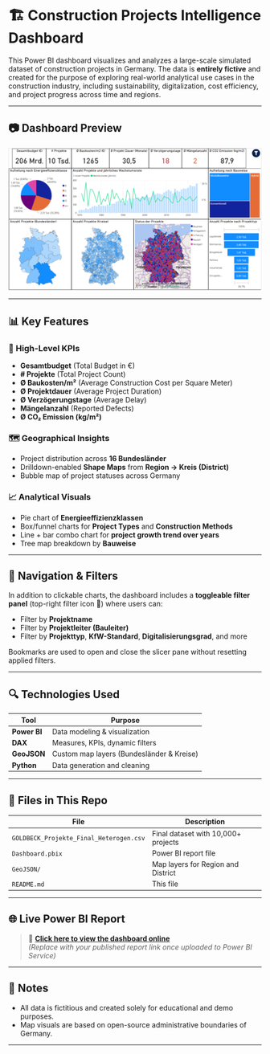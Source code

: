 # 🏗️ Construction Projects Intelligence Dashboard

This Power BI dashboard visualizes and analyzes a large-scale simulated dataset of construction projects in Germany. The data is **entirely fictive** and created for the purpose of exploring real-world analytical use cases in the construction industry, including sustainability, digitalization, cost efficiency, and project progress across time and regions.

---

## 📷 Dashboard Preview

![Dashboard Screenshot](./preview.png)

---

## 📊 Key Features

### 🎯 High-Level KPIs
- **Gesamtbudget** (Total Budget in €)
- **# Projekte** (Total Project Count)
- **Ø Baukosten/m²** (Average Construction Cost per Square Meter)
- **Ø Projektdauer** (Average Project Duration)
- **Ø Verzögerungstage** (Average Delay)
- **Mängelanzahl** (Reported Defects)
- **Ø CO₂ Emission (kg/m²)**

### 🗺️ Geographical Insights
- Project distribution across **16 Bundesländer**
- Drilldown-enabled **Shape Maps** from **Region → Kreis (District)**
- Bubble map of project statuses across Germany

### 📈 Analytical Visuals
- Pie chart of **Energieeffizienzklassen**
- Box/funnel charts for **Project Types** and **Construction Methods**
- Line + bar combo chart for **project growth trend over years**
- Tree map breakdown by **Bauweise**

---

## 🧭 Navigation & Filters

In addition to clickable charts, the dashboard includes a **toggleable filter panel** (top-right filter icon 🔎) where users can:
- Filter by **Projektname**
- Filter by **Projektleiter (Bauleiter)**
- Filter by **Projekttyp**, **KfW-Standard**, **Digitalisierungsgrad**, and more

Bookmarks are used to open and close the slicer pane without resetting applied filters.

---

## 🔍 Technologies Used

| Tool           | Purpose                          |
|----------------|----------------------------------|
| **Power BI**   | Data modeling & visualization    |
| **DAX**        | Measures, KPIs, dynamic filters  |
| **GeoJSON**    | Custom map layers (Bundesländer & Kreise) |
| **Python**     | Data generation and cleaning     |

---

## 📁 Files in This Repo

| File | Description |
|------|-------------|
| `GOLDBECK_Projekte_Final_Heterogen.csv` | Final dataset with 10,000+ projects |
| `Dashboard.pbix` | Power BI report file |
| `GeoJSON/` | Map layers for Region and District |
| `README.md` | This file |

---

## 🌐 Live Power BI Report

> 🔗 **[Click here to view the dashboard online]([https://app.powerbi.com/your-share-link](https://app.powerbi.com/view?r=eyJrIjoiZGVlMjY1MGYtNjk5Zi00ZDNlLWIwOTUtN2ZhNzJlZjk4NzFmIiwidCI6ImI1OGVhYjJiLTA1YzYtNDcxYi1hYWRhLWNiNjMwY2MyMDJkYyIsImMiOjEwfQ%3D%3D))**  
> _(Replace with your published report link once uploaded to Power BI Service)_

---

## 🧪 Notes

- All data is fictitious and created solely for educational and demo purposes.
- Map visuals are based on open-source administrative boundaries of Germany.

---
